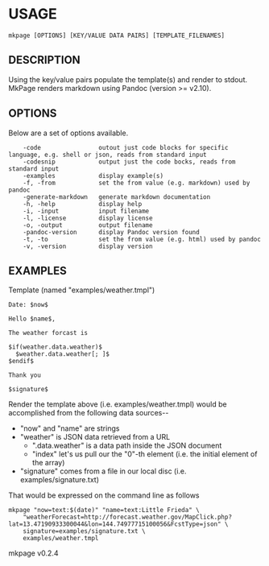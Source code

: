 
USAGE
=====

	mkpage [OPTIONS] [KEY/VALUE DATA PAIRS] [TEMPLATE_FILENAMES]

DESCRIPTION
-----------


Using the key/value pairs populate the template(s) and render to stdout.
MkPage renders markdown using Pandoc (version >= v2.10). 


OPTIONS
-------

Below are a set of options available.

```
    -code                outout just code blocks for specific language, e.g. shell or json, reads from standard input
    -codesnip            output just the code bocks, reads from standard input
    -examples            display example(s)
    -f, -from            set the from value (e.g. markdown) used by pandoc
    -generate-markdown   generate markdown documentation
    -h, -help            display help
    -i, -input           input filename
    -l, -license         display license
    -o, -output          output filename
    -pandoc-version      display Pandoc version found
    -t, -to              set the from value (e.g. html) used by pandoc
    -v, -version         display version
```


EXAMPLES
--------


Template (named "examples/weather.tmpl")
    
    Date: $now$
    
    Hello $name$,
        
    The weather forcast is
    
    $if(weather.data.weather)$
      $weather.data.weather[; ]$
    $endif$
    
    Thank you
    
    $signature$

Render the template above (i.e. examples/weather.tmpl) would be 
accomplished from the following data sources--

 + "now" and "name" are strings
 + "weather" is JSON data retrieved from a URL
 	+ ".data.weather" is a data path inside the JSON document
	+ "index" let's us pull our the "0"-th element (i.e. the initial element of the array)
 + "signature" comes from a file in our local disc (i.e. examples/signature.txt)

That would be expressed on the command line as follows

    mkpage "now=text:$(date)" "name=text:Little Frieda" \
        "weatherForecast=http://forecast.weather.gov/MapClick.php?lat=13.47190933300044&lon=144.74977715100056&FcstType=json" \
        signature=examples/signature.txt \
        examples/weather.tmpl     



mkpage v0.2.4
